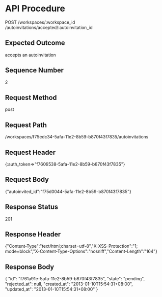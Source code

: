 # API Procedure
POST  /workspaces/:workspace_id
                  /autoinvitations/accepted/:autoinvitation_id
## Expected Outcome
accepts an autoinvitation
## Sequence Number
2
## Request Method
post
## Request Path
/workspaces/f75edc34-5afa-11e2-8b59-b870f43f7835/autoinvitations
## Request Header
{:auth_token=>"f7609538-5afa-11e2-8b59-b870f43f7835"}
## Request Body
{"autoinvited_id":"f75d0044-5afa-11e2-8b59-b870f43f7835"}

## Response Status
201
## Response Header
{"Content-Type":"text/html;charset=utf-8","X-XSS-Protection":"1; mode=block","X-Content-Type-Options":"nosniff","Content-Length":"164"}

## Response Body
{
  "id": "f761a91e-5afa-11e2-8b59-b870f43f7835",
  "state": "pending",
  "rejected_at": null,
  "created_at": "2013-01-10T15:54:31+08:00",
  "updated_at": "2013-01-10T15:54:31+08:00"
}
